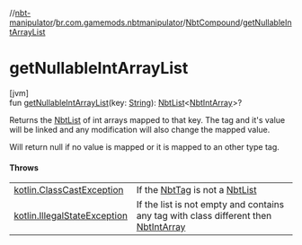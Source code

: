 //[nbt-manipulator](../../../index.md)/[br.com.gamemods.nbtmanipulator](../index.md)/[NbtCompound](index.md)/[getNullableIntArrayList](get-nullable-int-array-list.md)

# getNullableIntArrayList

[jvm]\
fun [getNullableIntArrayList](get-nullable-int-array-list.md)(key: [String](https://kotlinlang.org/api/latest/jvm/stdlib/kotlin/-string/index.html)): [NbtList](../-nbt-list/index.md)<[NbtIntArray](../-nbt-int-array/index.md)>?

Returns the [NbtList](../-nbt-list/index.md) of int arrays mapped to that key. The tag and it's value will be linked and any modification will also change the mapped value.

Will return null if no value is mapped or it is mapped to an other type tag.

#### Throws

| | |
|---|---|
| [kotlin.ClassCastException](https://kotlinlang.org/api/latest/jvm/stdlib/kotlin/-class-cast-exception/index.html) | If the [NbtTag](../-nbt-tag/index.md) is not a [NbtList](../-nbt-list/index.md) |
| [kotlin.IllegalStateException](https://kotlinlang.org/api/latest/jvm/stdlib/kotlin/-illegal-state-exception/index.html) | If the list is not empty and contains any tag with class different then [NbtIntArray](../-nbt-int-array/index.md) |
